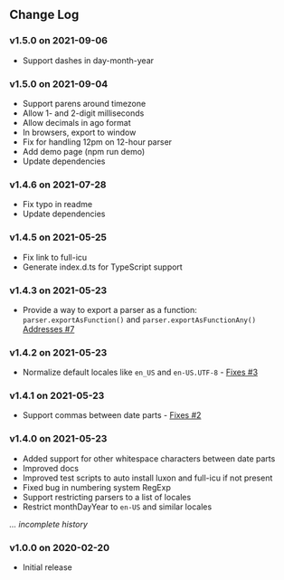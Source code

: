 ## Change Log

### v1.5.0 on 2021-09-06

- Support dashes in day-month-year

### v1.5.0 on 2021-09-04

- Support parens around timezone
- Allow 1- and 2-digit milliseconds
- Allow decimals in ago format
- In browsers, export to window
- Fix for handling 12pm on 12-hour parser
- Add demo page (npm run demo)
- Update dependencies

### v1.4.6 on 2021-07-28

- Fix typo in readme
- Update dependencies

### v1.4.5 on 2021-05-25

- Fix link to full-icu
- Generate index.d.ts for TypeScript support

### v1.4.3 on 2021-05-23

- Provide a way to export a parser as a function: `parser.exportAsFunction()`
  and `parser.exportAsFunctionAny()`
  [Addresses #7](https://github.com/kensnyder/any-date-parser/issues/7)

### v1.4.2 on 2021-05-23

- Normalize default locales like `en_US` and `en-US.UTF-8` -
  [Fixes #3](https://github.com/kensnyder/any-date-parser/issues/3)

### v1.4.1 on 2021-05-23

- Support commas between date parts -
  [Fixes #2](https://github.com/kensnyder/any-date-parser/issues/2)

### v1.4.0 on 2021-05-23

- Added support for other whitespace characters between date parts
- Improved docs
- Improved test scripts to auto install luxon and full-icu if not present
- Fixed bug in numbering system RegExp
- Support restricting parsers to a list of locales
- Restrict monthDayYear to `en-US` and similar locales

_... incomplete history_

### v1.0.0 on 2020-02-20

- Initial release

